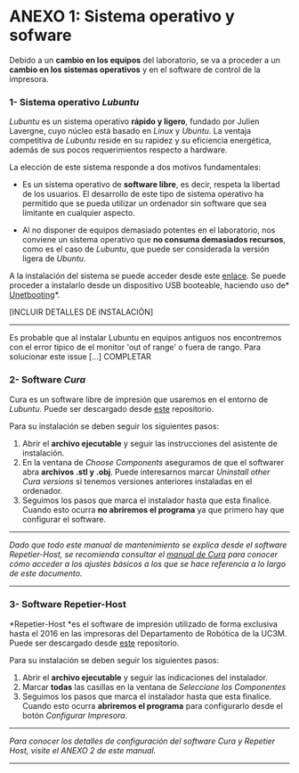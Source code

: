 # ANEXO 1: Sistema operativo y sofware

Debido a un **cambio en los equipos** del laboratorio, se va a proceder a un **cambio en los sistemas operativos** y en el software de control de la impresora.


### 1- Sistema operativo *Lubuntu*
*Lubuntu* es un sistema operativo **rápido y ligero**, fundado por Julien Lavergne, cuyo núcleo está basado en *Linux* y *Ubuntu*. La ventaja competitiva de *Lubuntu* reside en su rapidez y su eficiencia energética, además de sus pocos requerimientos respecto a  hardware.

La elección de este sistema responde a dos motivos fundamentales:

* Es un sistema operativo de **software libre**, es decir, respeta la libertad de los usuarios. El desarrollo de este tipo de sistema operativo ha permitido que se pueda utilizar un ordenador sin software que sea limitante en cualquier aspecto.

* Al no disponer de equipos demasiado potentes en el laboratorio, nos conviene un sistema operativo que **no consuma demasiados recursos**, como es el caso de *Lubuntu*, que puede ser considerada la versión ligera de *Ubuntu*.

A la instalación del sistema se puede acceder desde este [enlace](http://lubuntu.net/). Se puede proceder a instalarlo desde un dispositivo USB booteable, haciendo uso de* [Unetbooting](https://unetbootin.github.io/)*.

[INCLUIR DETALLES DE INSTALACIÓN]

---

Es probable que al instalar Lubuntu en equipos antiguos nos encontremos con el error típico de el monitor 'out of range' o fuera de rango. Para solucionar este issue [...] COMPLETAR


### 2- Software *Cura*

Cura es un software libre de impresión que usaremos en el entorno de *Lubuntu*. Puede ser descargado desde [este](https://github.com/tumaker/Printing_software) repositorio.

Para su instalación se deben seguir los siguientes pasos:

1. Abrir el **archivo ejecutable** y seguir las instrucciones del asistente de instalación.
2. En la ventana de *Choose Components* aseguramos de que el softwarer abra **archivos .stl y .obj**. Puede interesarnos marcar *Uninstall other Cura versions* si tenemos versiones anteriores instaladas en el ordenador.
3. Seguimos los pasos que marca el instalador hasta que esta finalice. Cuando esto ocurra **no abriremos el programa** ya que primero hay que configurar el software.



---

*Dado que todo este manual de mantenimiento se explica desde el software Repetier-Host, se recomienda consultar el [manual de Cura](http://www.zonamaker.com/index.php/impresion-3d/software-imp3d/manual-de-cura) para conocer cómo acceder a los ajustes básicos a los que se hace referencia a lo largo de este documento.*


---


### 3- Software Repetier-Host

*Repetier-Host *es el software de impresión utilizado de forma exclusiva hasta el 2016 en las impresoras del Departamento de Robótica de la UC3M. Puede ser descargado desde [este](https://github.com/tumaker/Printing_software) repositorio.

Para su instalación se deben seguir los siguientes pasos:

1. Abrir el **archivo ejecutable** y seguir las indicaciones del instalador.
2. Marcar **todas** las casillas en la ventana de *Seleccione los Componentes*
3. Seguimos los pasos que marca el instalador hasta que esta finalice. Cuando esto ocurra **abriremos el programa** para configurarlo desde el botón *Configurar Impresora*.


---

*Para conocer los detalles de configuración del software Cura y Repetier Host, visite el ANEXO 2 de este manual.*


---



